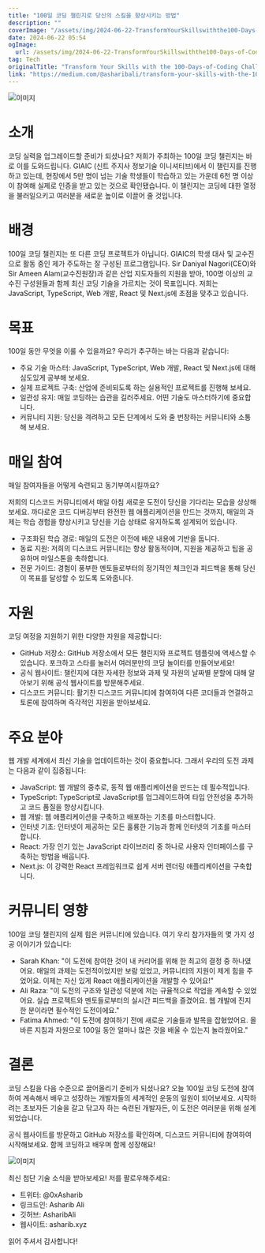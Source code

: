 ```yaml
---
title: "100일 코딩 챌린지로 당신의 스킬을 향상시키는 방법"
description: ""
coverImage: "/assets/img/2024-06-22-TransformYourSkillswiththe100-Days-of-CodingChallenge_0.png"
date: 2024-06-22 05:54
ogImage: 
  url: /assets/img/2024-06-22-TransformYourSkillswiththe100-Days-of-CodingChallenge_0.png
tag: Tech
originalTitle: "Transform Your Skills with the 100-Days-of-Coding Challenge"
link: "https://medium.com/@asharibali/transform-your-skills-with-the-100-days-of-coding-challenge-58924a9c6c2f"
---
```



![이미지](/assets/img/2024-06-22-TransformYourSkillswiththe100-Days-of-CodingChallenge_0.png)

# 소개

코딩 실력을 업그레이드할 준비가 되셨나요? 저희가 주최하는 100일 코딩 챌린지는 바로 이를 도와드립니다. GIAIC (신트 주지사 정보기술 이니셔티브)에서 이 챌린지를 진행하고 있는데, 현장에서 5만 명이 넘는 기술 학생들이 학습하고 있는 가운데 6천 명 이상이 참여해 실제로 인증을 받고 있는 것으로 확인됐습니다. 이 챌린지는 코딩에 대한 열정을 불러일으키고 여러분을 새로운 높이로 이끌어 줄 것입니다.

# 배경

<div class="content-ad"></div>

100일 코딩 챌린지는 또 다른 코딩 프로젝트가 아닙니다. GIAIC의 학생 대사 및 교수진으로 활동 중인 제가 주도하는 잘 구성된 프로그램입니다. Sir Daniyal Nagori(CEO)와 Sir Ameen Alam(교수진원장)과 같은 산업 지도자들의 지원을 받아, 100명 이상의 교수진 구성원들과 함께 최신 코딩 기술을 가르치는 것이 목표입니다. 저희는 JavaScript, TypeScript, Web 개발, React 및 Next.js에 초점을 맞추고 있습니다.

# 목표

100일 동안 무엇을 이룰 수 있을까요? 우리가 추구하는 바는 다음과 같습니다:

- 주요 기술 마스터: JavaScript, TypeScript, Web 개발, React 및 Next.js에 대해 심도있게 공부해 보세요.
- 실제 프로젝트 구축: 산업에 준비되도록 하는 실용적인 프로젝트를 진행해 보세요.
- 일관성 유지: 매일 코딩하는 습관을 길러주세요. 어떤 기술도 마스터하기에 중요합니다.
- 커뮤니티 지원: 당신을 격려하고 모든 단계에서 도와 줄 번창하는 커뮤니티와 소통해 보세요.

<div class="content-ad"></div>

# 매일 참여

매일 참여자들을 어떻게 숙련되고 동기부여시킬까요?

저희의 디스코드 커뮤니티에서 매일 아침 새로운 도전이 당신을 기다리는 모습을 상상해보세요. 까다로운 코드 디버깅부터 완전한 웹 애플리케이션을 만드는 것까지, 매일의 과제는 학습 경험을 향상시키고 당신을 기습 상태로 유지하도록 설계되어 있습니다.

- 구조화된 학습 경로: 매일의 도전은 이전에 배운 내용에 기반을 둡니다.
- 동료 지원: 저희의 디스코드 커뮤니티는 항상 활동적이며, 지원을 제공하고 팁을 공유하며 마일스톤을 축하합니다.
- 전문 가이드: 경험이 풍부한 멘토들로부터의 정기적인 체크인과 피드백을 통해 당신이 목표를 달성할 수 있도록 도와줍니다.

<div class="content-ad"></div>

# 자원

코딩 여정을 지원하기 위한 다양한 자원을 제공합니다:

- GitHub 저장소: GitHub 저장소에서 모든 챌린지와 프로젝트 템플릿에 액세스할 수 있습니다. 포크하고 스타를 눌러서 여러분만의 코딩 놀이터를 만들어보세요!
- 공식 웹사이트: 챌린지에 대한 자세한 정보와 과제 및 자원의 날짜별 분할에 대해 알아보기 위해 공식 웹사이트를 방문해주세요.
- 디스코드 커뮤니티: 활기찬 디스코드 커뮤니티에 참여하여 다른 코더들과 연결하고 토론에 참여하며 즉각적인 지원을 받아보세요.

# 주요 분야

<div class="content-ad"></div>

웹 개발 세계에서 최신 기술을 업데이트하는 것이 중요합니다. 그래서 우리의 도전 과제는 다음과 같이 집중됩니다:

- JavaScript: 웹 개발의 중추로, 동적 웹 애플리케이션을 만드는 데 필수적입니다.
- TypeScript: TypeScript로 JavaScript를 업그레이드하여 타입 안전성을 추가하고 코드 품질을 향상시킵니다.
- 웹 개발: 웹 애플리케이션을 구축하고 배포하는 기초를 마스터합니다.
- 인터넷 기초: 인터넷이 제공하는 모든 훌륭한 기능과 함께 인터넷의 기초를 마스터합니다.
- React: 가장 인기 있는 JavaScript 라이브러리 중 하나로 사용자 인터페이스를 구축하는 방법을 배웁니다.
- Next.js: 이 강력한 React 프레임워크로 쉽게 서버 렌더링 애플리케이션을 구축합니다.

# 커뮤니티 영향

100일 코딩 챌린지의 실제 힘은 커뮤니티에 있습니다. 여기 우리 참가자들의 몇 가지 성공 이야기가 있습니다:

<div class="content-ad"></div>

- Sarah Khan: "이 도전에 참여한 것이 내 커리어를 위해 한 최고의 결정 중 하나였어요. 매일의 과제는 도전적이었지만 보람 있었고, 커뮤니티의 지원이 제게 힘을 주었어요. 이제는 자신 있게 React 애플리케이션을 개발할 수 있어요!"
- Ali Raza: "이 도전의 구조와 일관성 덕분에 저는 규율적으로 작업을 계속할 수 있었어요. 실습 프로젝트와 멘토들로부터의 실시간 피드백을 즐겼어요. 웹 개발에 진지한 분이라면 필수적인 도전이에요."
- Fatima Ahmed: "이 도전에 참여하기 전에 새로운 기술들과 발목을 잡혔었어요. 올바른 지침과 자원으로 100일 동안 얼마나 많은 것을 배울 수 있는지 놀라웠어요."

# 결론

코딩 스킬을 다음 수준으로 끌어올리기 준비가 되셨나요? 오늘 100일 코딩 도전에 참여하여 계속해서 배우고 성장하는 개발자들의 세계적인 운동의 일원이 되어보세요. 시작하려는 초보자든 기술을 갈고 닦고자 하는 숙련된 개발자든, 이 도전은 여러분을 위해 설계되었습니다.

공식 웹사이트를 방문하고 GitHub 저장소를 확인하며, 디스코드 커뮤니티에 참여하여 시작해보세요. 함께 코딩하고 배우며 함께 성장해요!

<div class="content-ad"></div>

![이미지](/assets/img/2024-06-22-TransformYourSkillswiththe100-Days-of-CodingChallenge_1.png)

최신 첨단 기술 소식을 받아보세요! 저를 팔로우해주세요:

- 트위터: @0xAsharib
- 링크드인: Asharib Ali
- 깃허브: AsharibAli
- 웹사이트: asharib.xyz

읽어 주셔서 감사합니다!